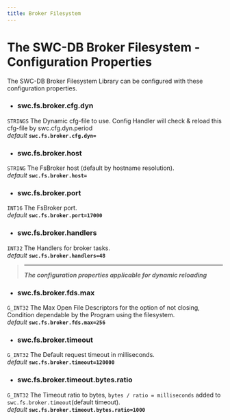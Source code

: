 ```yaml
---
title: Broker Filesystem
---
```




# The SWC-DB Broker Filesystem - Configuration Properties
The SWC-DB Broker Filesystem Library can be configured with these configuration properties.

* ### swc.fs.broker.cfg.dyn
```STRINGS```
The Dynamic cfg-file to use. Config Handler will check & reload this cfg-file by swc.cfg.dyn.period \
_default_ **```swc.fs.broker.cfg.dyn=```**

* ### swc.fs.broker.host
```STRING```
The FsBroker host (default by hostname resolution). \
_default_ **```swc.fs.broker.host=```**

* ### swc.fs.broker.port
```INT16```
The FsBroker port. \
_default_ **```swc.fs.broker.port=17000```**

* ### swc.fs.broker.handlers
```INT32```
The Handlers for broker tasks. \
_default_ **```swc.fs.broker.handlers=48```**

    
 > ***
 > **_The configuration properties applicable for dynamic reloading_**

* ### swc.fs.broker.fds.max
```G_INT32```
The Max Open File Descriptors for the option of not closing, Condition dependable by the Program using the filesystem. \
_default_ **```swc.fs.broker.fds.max=256```**

* ### swc.fs.broker.timeout
```G_INT32```
The Default request timeout in milliseconds. \
_default_ **```swc.fs.broker.timeout=120000```**

* ### swc.fs.broker.timeout.bytes.ratio
```G_INT32```
The Timeout ratio to bytes, ``` bytes / ratio = milliseconds ``` added to ```swc.fs.broker.timeout```(default timeout). \
_default_ **```swc.fs.broker.timeout.bytes.ratio=1000```**

